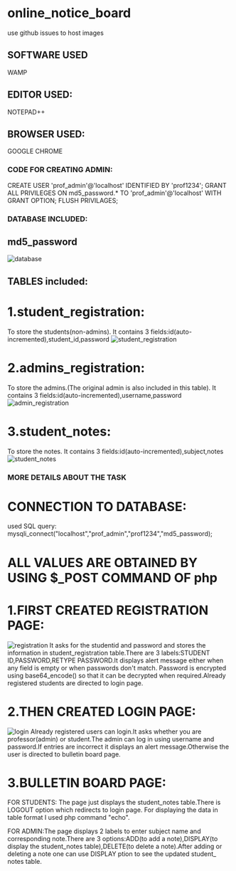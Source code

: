 # online_notice_board
use github issues to host images
## SOFTWARE USED
WAMP 
## EDITOR USED:
NOTEPAD++
## BROWSER USED:
GOOGLE CHROME

### CODE FOR CREATING ADMIN:
CREATE USER 'prof_admin'@'localhost' IDENTIFIED BY 'prof1234'; 
GRANT ALL PRIVILEGES ON md5_password.* TO 'prof_admin'@'localhost' 
WITH GRANT OPTION; FLUSH PRIVILAGES;

### DATABASE INCLUDED:
## md5_password 
![database](https://user-images.githubusercontent.com/28576445/27514796-6d589e92-59b2-11e7-915b-dfc2b5e0cca5.PNG)
## TABLES included: 
# 1.student_registration:
To store the students(non-admins). It contains 3 fields:id(auto-incremented),student_id,password
![student_registration](https://user-images.githubusercontent.com/28576445/27514738-1985ed2a-59b1-11e7-8ad9-d20221d4f907.PNG)

# 2.admins_registration:
To store the admins.(The original admin is also included in this table). It contains 3 fields:id(auto-incremented),username,password
![admin_registration](https://user-images.githubusercontent.com/28576445/27514798-7877d5a4-59b2-11e7-8762-619bb4a5d012.PNG)

# 3.student_notes:
To store the notes. It contains 3 fields:id(auto-incremented),subject,notes 
![student_notes](https://user-images.githubusercontent.com/28576445/27514800-7f513ea6-59b2-11e7-8e84-b2e1d0b32885.PNG)

### MORE DETAILS ABOUT THE TASK
# CONNECTION TO DATABASE:
  used SQL query: mysqli_connect("localhost","prof_admin","prof1234","md5_password);
# ALL VALUES ARE OBTAINED BY USING $_POST COMMAND OF php

# 1.FIRST CREATED REGISTRATION PAGE:
![registration](https://user-images.githubusercontent.com/28576445/27514803-861fa7a4-59b2-11e7-8f22-e68fe5210e48.PNG)
  It asks for the studentid and password and stores the information in student_registration table.There are 3 labels:STUDENT      ID,PASSWORD,RETYPE PASSWORD.It displays alert message either when any field is empty or when passwords don't match.
  Password is encrypted using base64_encode() so that it can be decrypted when required.Already registered students are directed to       login page.
  
# 2.THEN CREATED LOGIN PAGE:
![login](https://user-images.githubusercontent.com/28576445/27514814-acbc23a6-59b2-11e7-99fa-4151670c2d52.PNG)
Already registered users can login.It asks whether you are professor(admin) or student.The admin can log in using username and        password.If entries are incorrect it displays an alert message.Otherwise the user is directed to bulletin board page.

# 3.BULLETIN BOARD PAGE:
FOR STUDENTS: The page just displays the student_notes table.There is LOGOUT option which redirects to login page.
For displaying the data in table format I used php command "echo".

FOR ADMIN:The page displays 2 labels to enter subject name and corresponding note.There are 3 options:ADD(to add a note),DISPLAY(to display the student_notes table),DELETE(to delete a note).After adding or deleting a note one can use DISPLAY ption to see the updated student_ notes table.
